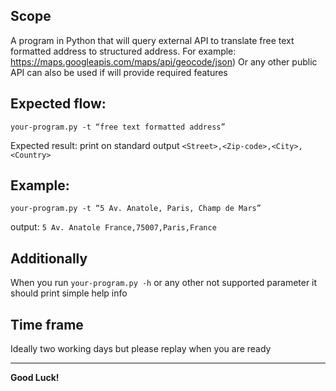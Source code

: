 ## Scope

A program in Python that will query external API to translate free text formatted
address to structured address.
For example: https://maps.googleapis.com/maps/api/geocode/json)
Or any other public API can also be used if will provide required features

## Expected flow:
`your-program.py -t “free text formatted address”`

Expected result: 
print on standard output
`<Street>,<Zip-code>,<City>,<Country>`

## Example:
`your-program.py -t “5 Av. Anatole, Paris, Champ de Mars”`

output:
`5 Av. Anatole France,75007,Paris,France`

## Additionally
When you run `your-program.py -h` or any other not supported parameter it should print simple help
info

## Time frame
Ideally two working days but please replay when you are ready

________________
**Good Luck!**
